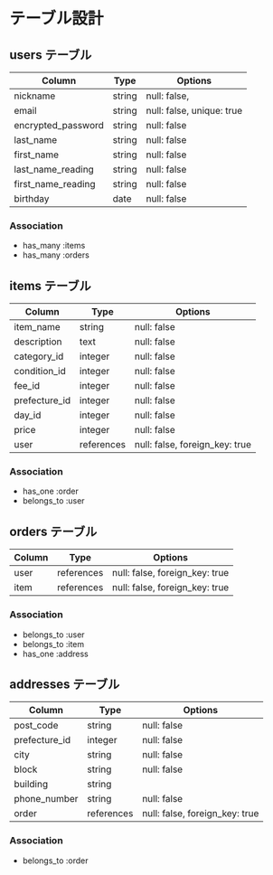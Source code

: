 # テーブル設計

## users テーブル

| Column             | Type   | Options     |
| ------------------ | ------ | ----------- |
| nickname           | string | null: false,|
| email              | string | null: false, unique: true |
| encrypted_password | string | null: false |
| last_name          | string | null: false |
| first_name         | string | null: false |
| last_name_reading  | string | null: false |
| first_name_reading | string | null: false |
| birthday           | date   | null: false |

### Association

- has_many :items
- has_many :orders

## items テーブル

| Column             | Type    | Options     |
| ------------------ | ------  | ----------- |
| item_name          | string  | null: false |
| description        | text    | null: false |
| category_id        | integer | null: false |
| condition_id       | integer | null: false |
| fee_id             | integer | null: false |
| prefecture_id      | integer | null: false |
| day_id             | integer | null: false |
| price              | integer | null: false |
| user               | references | null: false, foreign_key: true |

### Association

- has_one     :order
- belongs_to  :user

## orders テーブル

| Column             | Type   | Options     |
| ------------------ | ------ | ----------- |
| user               | references | null: false, foreign_key: true |
| item               | references | null: false, foreign_key: true |

### Association

- belongs_to  :user
- belongs_to  :item
- has_one     :address


## addresses テーブル

| Column             | Type    | Options     |
| ------------------ | ------  | ----------- |
| post_code          | string  | null: false |
| prefecture_id      | integer | null: false |
| city               | string  | null: false |
| block              | string  | null: false |
| building           | string  |
| phone_number       | string  | null: false |
| order              | references | null: false, foreign_key: true |


### Association

- belongs_to  :order